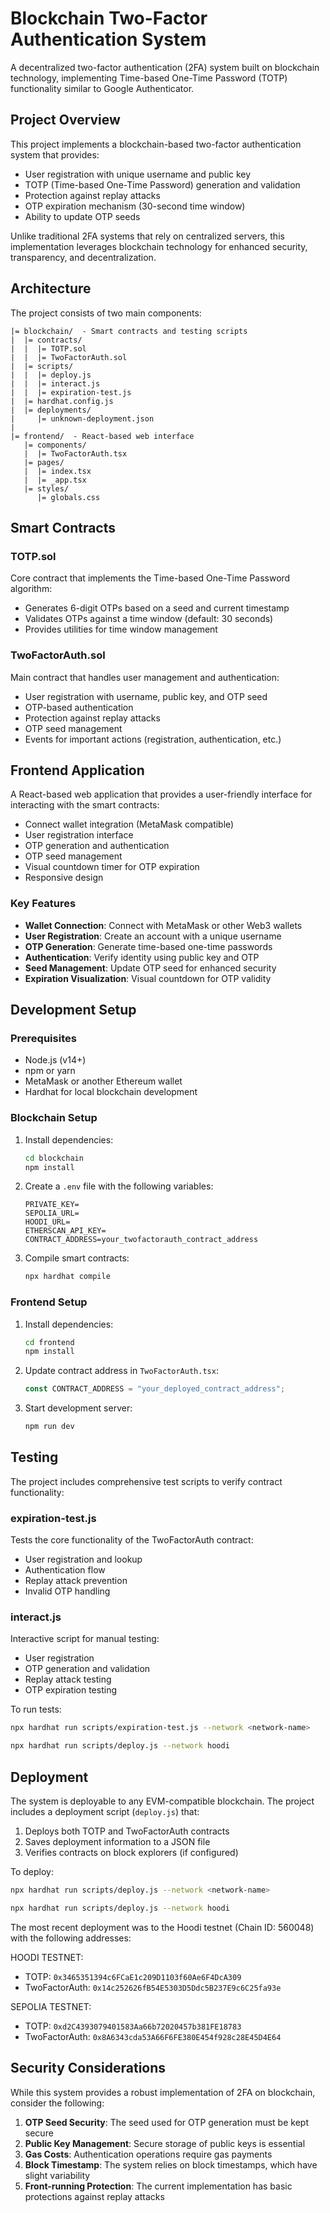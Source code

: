 # Blockchain Two-Factor Authentication System

A decentralized two-factor authentication (2FA) system built on blockchain technology, implementing Time-based One-Time Password (TOTP) functionality similar to Google Authenticator.

## Project Overview

This project implements a blockchain-based two-factor authentication system that provides:

- User registration with unique username and public key
- TOTP (Time-based One-Time Password) generation and validation
- Protection against replay attacks
- OTP expiration mechanism (30-second time window)
- Ability to update OTP seeds

Unlike traditional 2FA systems that rely on centralized servers, this implementation leverages blockchain technology for enhanced security, transparency, and decentralization.

## Architecture

The project consists of two main components:

```
|= blockchain/  - Smart contracts and testing scripts
|  |= contracts/
|  |  |= TOTP.sol
|  |  |= TwoFactorAuth.sol
|  |= scripts/
|  |  |= deploy.js
|  |  |= interact.js
|  |  |= expiration-test.js
|  |= hardhat.config.js
|  |= deployments/
|     |= unknown-deployment.json
|
|= frontend/  - React-based web interface
   |= components/
   |  |= TwoFactorAuth.tsx
   |= pages/
   |  |= index.tsx
   |  |= _app.tsx
   |= styles/
      |= globals.css
```

## Smart Contracts

### TOTP.sol

Core contract that implements the Time-based One-Time Password algorithm:

- Generates 6-digit OTPs based on a seed and current timestamp
- Validates OTPs against a time window (default: 30 seconds)
- Provides utilities for time window management

### TwoFactorAuth.sol

Main contract that handles user management and authentication:

- User registration with username, public key, and OTP seed
- OTP-based authentication
- Protection against replay attacks
- OTP seed management
- Events for important actions (registration, authentication, etc.)

## Frontend Application

A React-based web application that provides a user-friendly interface for interacting with the smart contracts:

- Connect wallet integration (MetaMask compatible)
- User registration interface
- OTP generation and authentication
- OTP seed management
- Visual countdown timer for OTP expiration
- Responsive design

### Key Features

- **Wallet Connection**: Connect with MetaMask or other Web3 wallets
- **User Registration**: Create an account with a unique username
- **OTP Generation**: Generate time-based one-time passwords
- **Authentication**: Verify identity using public key and OTP
- **Seed Management**: Update OTP seed for enhanced security
- **Expiration Visualization**: Visual countdown for OTP validity

## Development Setup

### Prerequisites

- Node.js (v14+)
- npm or yarn
- MetaMask or another Ethereum wallet
- Hardhat for local blockchain development

### Blockchain Setup

1. Install dependencies:
   ```bash
   cd blockchain
   npm install
   ```

2. Create a `.env` file with the following variables:
   ```
   PRIVATE_KEY=
   SEPOLIA_URL=
   HOODI_URL=
   ETHERSCAN_API_KEY=
   CONTRACT_ADDRESS=your_twofactorauth_contract_address

   ```

3. Compile smart contracts:
   ```bash
   npx hardhat compile
   ```

### Frontend Setup

1. Install dependencies:
   ```bash
   cd frontend
   npm install
   ```

2. Update contract address in `TwoFactorAuth.tsx`:
   ```javascript
   const CONTRACT_ADDRESS = "your_deployed_contract_address";
   ```

3. Start development server:
   ```bash
   npm run dev
   ```

## Testing

The project includes comprehensive test scripts to verify contract functionality:

### expiration-test.js

Tests the core functionality of the TwoFactorAuth contract:
- User registration and lookup
- Authentication flow
- Replay attack prevention
- Invalid OTP handling

### interact.js

Interactive script for manual testing:
- User registration
- OTP generation and validation
- Replay attack testing
- OTP expiration testing

To run tests:

```bash
npx hardhat run scripts/expiration-test.js --network <network-name>

npx hardhat run scripts/deploy.js --network hoodi
```

## Deployment

The system is deployable to any EVM-compatible blockchain. The project includes a deployment script (`deploy.js`) that:

1. Deploys both TOTP and TwoFactorAuth contracts
2. Saves deployment information to a JSON file
3. Verifies contracts on block explorers (if configured)

To deploy:

```bash
npx hardhat run scripts/deploy.js --network <network-name>

npx hardhat run scripts/deploy.js --network hoodi
```

The most recent deployment was to the Hoodi testnet (Chain ID: 560048) with the following addresses:

HOODI TESTNET:

- TOTP: `0x3465351394c6FCaE1c209D1103f60Ae6F4DcA309`
- TwoFactorAuth: `0x14c252626fB54E5303D5Ddc5B237E9c6C25fa93e`

SEPOLIA TESTNET: 

- TOTP: `0xd2C4393079401583Aa66b72020457b381FE18783`
- TwoFactorAuth: `0x8A6343cda53A66F6FE380E454f928c28E45D4E64`

## Security Considerations

While this system provides a robust implementation of 2FA on blockchain, consider the following:

1. **OTP Seed Security**: The seed used for OTP generation must be kept secure
2. **Public Key Management**: Secure storage of public keys is essential
3. **Gas Costs**: Authentication operations require gas payments
4. **Block Timestamp**: The system relies on block timestamps, which have slight variability
5. **Front-running Protection**: The current implementation has basic protections against replay attacks

